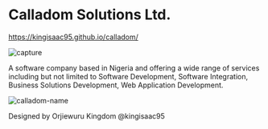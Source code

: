 # Calladom Solutions Ltd.
https://kingisaac95.github.io/calladom/

![capture](https://cloud.githubusercontent.com/assets/13418393/21628261/6a1695de-d21e-11e6-8de5-fad4e298ba96.PNG)

A software company based in Nigeria and offering a wide range of services including but not limited to Software Development, Software Integration, Business Solutions Development, Web Application Development.

![calladom-name](https://cloud.githubusercontent.com/assets/13418393/21628245/4204e00a-d21e-11e6-88e7-1e2305117f43.png)

Designed by Orjiewuru Kingdom @kingisaac95
